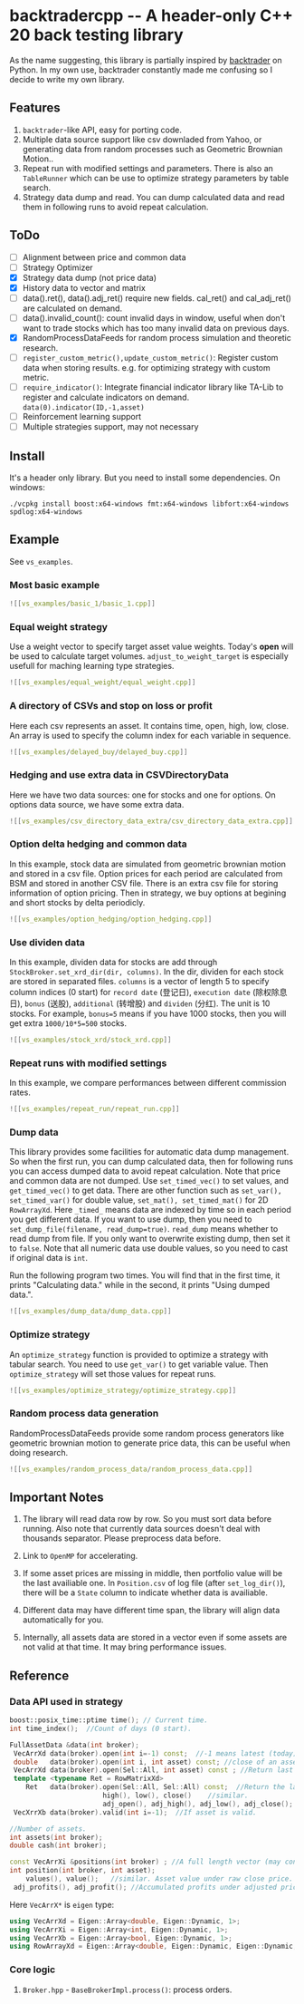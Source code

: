 # backtradercpp -- A header-only C++ 20 back testing library

As the name suggesting, this library is partially inspired by [backtrader](https://www.backtrader.com/) on Python. In my own use, backtrader constantly made me confusing so I decide to write my own library.

## Features

1. `backtrader`-like API, easy for porting code.
1. Multiple data source support like csv downladed from Yahoo, or generating data from random processes such as Geometric Brownian Motion..
1. Repeat run with modified settings and parameters. There is also an `TableRunner` which can be use to optimize strategy parameters by table search.
1. Strategy data dump and read. You can dump calculated data and read them in following runs to avoid repeat calculation. 

## ToDo

-   [ ] Alignment between price and common data
-   [ ] Strategy Optimizer
-   [x] Strategy data dump (not price data)
-   [x] History data to vector and matrix
-   [ ] data().ret(), data().adj_ret() require new fields. cal_ret() and cal_adj_ret() are calculated on demand.
-   [ ] data().invalid_count(): count invalid days in window, useful when don't want to trade stocks which has too many invalid data on previous days.
-   [x] RandomProcessDataFeeds for random process simulation and theoretic research.
-   [ ] `register_custom_metric(),update_custom_metric()`: Register custom data when storing results. e.g. for optimizing strategy with custom metric.
-   [ ] `require_indicator()`: Integrate financial indicator library like TA-Lib to register and calculate indicators on demand. `data(0).indicator(ID,-1,asset)`
-   [ ] Reinforcement learning support
-   [ ] Multiple strategies support, may not necessary

## Install

It's a header only library. But you need to install some dependencies. On windows:

```
./vcpkg install boost:x64-windows fmt:x64-windows libfort:x64-windows spdlog:x64-windows
```

## Example

See `vs_examples`.

### Most basic example

```cpp
![[vs_examples/basic_1/basic_1.cpp]]
```

### Equal weight strategy

Use a weight vector to specify target asset value weights. Today's **open** will be used to calculate target volumes. `adjust_to_weight_target` is especially usefull for maching learning type strategies.

```cpp
![[vs_examples/equal_weight/equal_weight.cpp]]
```

### A directory of CSVs and stop on loss or profit

Here each csv represents an asset. It contains time, open, high, low, close. An array is used to specify the column index for each variable in sequence.

```cpp
![[vs_examples/delayed_buy/delayed_buy.cpp]]
```

### Hedging and use extra data in CSVDirectoryData

Here we have two data sources: one for stocks and one for options. On options data source, we have some extra data.

```cpp
![[vs_examples/csv_directory_data_extra/csv_directory_data_extra.cpp]]
```

### Option delta hedging and common data

In this example, stock data are simulated from geometric brownian motion and stored in a csv file. Option prices for each period are calculated from BSM and stored in another CSV file. There is an extra csv file for storing information of option pricing. Then in strategy, we buy options at begining and short stocks by delta periodicly.

```cpp
![[vs_examples/option_hedging/option_hedging.cpp]]
```

### Use dividen data

In this example, dividen data for stocks are add through `StockBroker.set_xrd_dir(dir, columns)`. In the dir, dividen for each stock are stored in separated files. `columns` is a vector of length 5 to specify column indices (0 start) for `record date` (登记日), `execution date` (除权除息日), `bonus` (送股), `additional` (转增股) and `dividen` (分红). The unit is 10 stocks. For example, `bonus=5` means if you have 1000 stocks, then you will get extra `1000/10*5=500` stocks.

```cpp
![[vs_examples/stock_xrd/stock_xrd.cpp]]
```

### Repeat runs with modified settings

In this example, we compare performances between different commission rates.

```cpp
![[vs_examples/repeat_run/repeat_run.cpp]]
```

### Dump data

This library provides some facilities for automatic data dump management. So when the first run, you can dump calculated data, then for following runs you can access dumped data to avoid repeat calculation. Note that price and common data are not dumped. Use `set_timed_vec()` to set values, and `get_timed_vec()` to get data. There are other function such as `set_var(), set_timed_var()` for double value, `set_mat(), set_timed_mat()` for 2D `RowArrayXd`. Here `_timed_` means data are indexed by time so in each period you get different data. If you want to use dump, then you need to `set_dump_file(filename, read_dump=true)`. `read_dump` means whether to read dump from file. If you only want to overwrite existing dump, then set it to `false`. Note that all numeric data use double values, so you need to cast if original data is `int`.

Run the following program two times. You will find that in the first time, it prints "Calculating data." while in the second, it prints "Using dumped data.".

```cpp
![[vs_examples/dump_data/dump_data.cpp]]
```

### Optimize strategy

An `optimize_strategy` function is provided to optimize a strategy with tabular search. You need to use `get_var()` to get variable value. Then `optimize_strategy` will set those values for repeat runs.

```cpp
![[vs_examples/optimize_strategy/optimize_strategy.cpp]]
```

### Random process data generation

RandomProcessDataFeeds provide some random process generators like geometric brownian motion to generate price data, this can be useful when doing research.

```cpp
![[vs_examples/random_process_data/random_process_data.cpp]]
```

## Important Notes

1. The library will read data row by row. So you must sort data before running. Also note that currently data sources doesn't deal with thousands separator. Please preprocess data before.

2. Link to `OpenMP` for accelerating.

3. If some asset prices are missing in middle, then portfolio value will be the last availiable one. In `Position.csv` of log file (after `set_log_dir()`), there will be a `State` column to indicate whether data is availiable.

4. Different data may have different time span, the library will align data automatically for you.

5. Internally, all assets data are stored in a vector even if some assets are not valid at that time. It may bring performance issues.

## Reference

### Data API used in strategy

```cpp
boost::posix_time::ptime time(); // Current time.
int time_index();  //Count of days (0 start).

FullAssetData &data(int broker);
 VecArrXd data(broker).open(int i=-1) const;  //-1 means latest (today) in window, -2 means previous day.
 double   data(broker).open(int i, int asset) const; //close of an asset.
 VecArrXd data(broker).open(Sel::All, int asset) const ; //Return last window of a specific asset as a vector.
 template <typename Ret = RowMatrixXd>
    Ret   data(broker).open(Sel::All, Sel::All) const;  //Return the last window of all assets as a mtrix, row is for time, col for assets.
                       high(), low(), close()    //similar.
                       adj_open(), adj_high(), adj_low(), adj_close();
 VecXrrXb data(broker).valid(int i=-1);  //If asset is valid.

//Number of assets.
int assets(int broker);
double cash(int broker);

const VecArrXi &positions(int broker) ; //A full length vector (may contain 0 if didn't buy some assets) of position on each asset.
int position(int broker, int asset);
    values(), value();   //similar. Asset value under raw close price.
 adj_profits(), adj_profit(); //Accumulated profits under adjusted price. Note if you sell all of an asset. Then next time when you buy the asset, this value will be accumulated from 0.
```

Here `VecArrX*` is `eigen` type:

```cpp
using VecArrXd = Eigen::Array<double, Eigen::Dynamic, 1>;
using VecArrXi = Eigen::Array<int, Eigen::Dynamic, 1>;
using VecArrXb = Eigen::Array<bool, Eigen::Dynamic, 1>;
using RowArrayXd = Eigen::Array<double, Eigen::Dynamic, Eigen::Dynamic, Eigen::RowMajor>;
```

### Core logic

1. `Broker.hpp` - `BaseBrokerImpl.process()`: process orders.
